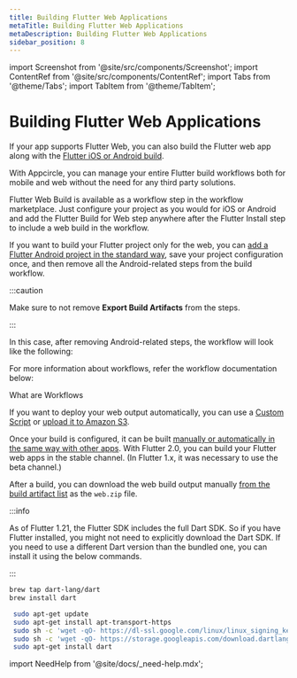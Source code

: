 ```yaml
---
title: Building Flutter Web Applications
metaTitle: Building Flutter Web Applications
metaDescription: Building Flutter Web Applications
sidebar_position: 8
---
```


import Screenshot from '@site/src/components/Screenshot';
import ContentRef from '@site/src/components/ContentRef';
import Tabs from '@theme/Tabs';
import TabItem from '@theme/TabItem';

# Building Flutter Web Applications

If your app supports Flutter Web, you can also build the Flutter web app along with the [Flutter iOS or Android build](building-flutter-applications.md).

With Appcircle, you can manage your entire Flutter build workflows both for mobile and web without the need for any third party solutions.

Flutter Web Build is available as a workflow step in the workflow marketplace. Just configure your project as you would for iOS or Android and add the Flutter Build for Web step anywhere after the Flutter Install step to include a web build in the workflow.

<Screenshot url='https://cdn.appcircle.io/docs/assets/flutter-web-build-workflow.png' />

If you want to build your Flutter project only for the web, you can [add a Flutter Android project in the standard way](building-flutter-applications.md), save your project configuration once, and then remove all the Android-related steps from the build workflow.

:::caution

Make sure to not remove **Export Build Artifacts** from the steps.

:::

In this case, after removing Android-related steps, the workflow will look like the following:

<Screenshot url='https://cdn.appcircle.io/docs/assets/build-flutter-web-end-result.png' />

For more information about workflows, refer the workflow documentation below:

<ContentRef url='/workflows/index.html'>What are Workflows</ContentRef>

If you want to deploy your web output automatically, you can use a [Custom Script](https://github.com/appcircleio/appcircle-custom-script-component/) or [upload it to Amazon S3](../integrations/uploading-files-to-amazon-sin-the-workflows.md).

Once your build is configured, it can be built [manually or automatically in the same way with other apps](build-manually-or-with-triggers.md). With Flutter 2.0, you can build your Flutter web apps in the stable channel. (In Flutter 1.x, it was necessary to use the beta channel.)

<Screenshot url='https://cdn.appcircle.io/docs/assets/build-flutter-web-workflow-success.png' />

After a build, you can download the web build output manually [from the build artifact list](building-flutter-applications.md#starting-a-flutter-build-and-after-a-build) as the `web.zip` file.

<Screenshot url='https://cdn.appcircle.io/docs/assets/build-flutter-web-artifact-download.png' />

:::info

As of Flutter 1.21, the Flutter SDK includes the full Dart SDK. So if you have Flutter installed, you might not need to explicitly download the Dart SDK. If you need to use a different Dart version than the bundled one, you can install it using the below commands.

:::

<Tabs>
  <TabItem value="ios" label="iOS" default>

```bash
brew tap dart-lang/dart
brew install dart
```

  </TabItem>
  <TabItem value="android" label="Android">

```bash
 sudo apt-get update
 sudo apt-get install apt-transport-https
 sudo sh -c 'wget -qO- https://dl-ssl.google.com/linux/linux_signing_key.pub | apt-key add -'
 sudo sh -c 'wget -qO- https://storage.googleapis.com/download.dartlang.org/linux/debian/dart_stable.list > /etc/apt/sources.list.d/dart_stable.list'
 sudo apt-get install dart
```

  </TabItem>
</Tabs>

import NeedHelp from '@site/docs/\_need-help.mdx';

<NeedHelp />
